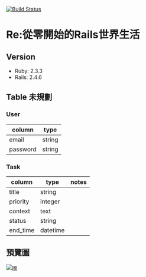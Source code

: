 [![Build Status](https://travis-ci.org/kiras0518/rails_crud.svg?branch=step8)](https://travis-ci.org/kiras0518/rails_crud)

# Re:從零開始的Rails世界生活

## Version
- Ruby: 2.3.3
- Rails: 2.4.6

## Table 未規劃
### User
| column | type |
|---|---|
|email|string|
|password|string|

### Task
| column | type | notes |
|---|---|---|
|title|string| |
|priority|integer| |
|context|text| |
|status|string| |
|end_time|datetime| |	


## 預覽圖
![圖](https://i.imgur.com/4drxOZ9.png)

